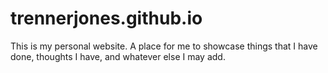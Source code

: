 # trennerjones.github.io

This is my personal website. A place for me to showcase things that I have done, thoughts I have, and whatever else I may add.